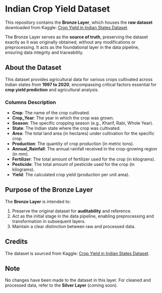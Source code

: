 
# **Indian Crop Yield Dataset**

This repository contains the **Bronze Layer**, which houses the **raw dataset** downloaded from Kaggle: [Crop Yield in Indian States Dataset](https://www.kaggle.com/datasets/akshatgupta7/crop-yield-in-indian-states-dataset/data). 

The Bronze Layer serves as the **source of truth**, preserving the dataset exactly as it was originally obtained, without any modifications or preprocessing. It acts as the foundational layer in the data pipeline, ensuring data integrity and traceability.

## **About the Dataset**

This dataset provides agricultural data for various crops cultivated across Indian states from **1997 to 2020**, encompassing critical factors essential for **crop yield prediction** and agricultural analysis.

### **Columns Description**
- **Crop**: The name of the crop cultivated.
- **Crop_Year**: The year in which the crop was grown.
- **Season**: The specific cropping season (e.g., Kharif, Rabi, Whole Year).
- **State**: The Indian state where the crop was cultivated.
- **Area**: The total land area (in hectares) under cultivation for the specific crop.
- **Production**: The quantity of crop production (in metric tons).
- **Annual_Rainfall**: The annual rainfall received in the crop-growing region (in mm).
- **Fertilizer**: The total amount of fertilizer used for the crop (in kilograms).
- **Pesticide**: The total amount of pesticide used for the crop (in kilograms).
- **Yield**: The calculated crop yield (production per unit area).

## **Purpose of the Bronze Layer**
The **Bronze Layer** is intended to:
1. Preserve the original dataset for **auditability** and reference.
2. Act as the initial stage in the data pipeline, enabling preprocessing and transformation in subsequent layers.
3. Maintain a clear distinction between raw and processed data.

## **Credits**
The dataset is sourced from Kaggle: [Crop Yield in Indian States Dataset](https://www.kaggle.com/datasets/akshatgupta7/crop-yield-in-indian-states-dataset/data).

## **Note**
No changes have been made to the dataset in this layer. For cleaned and processed data, refer to the **Silver Layer** (coming soon).
